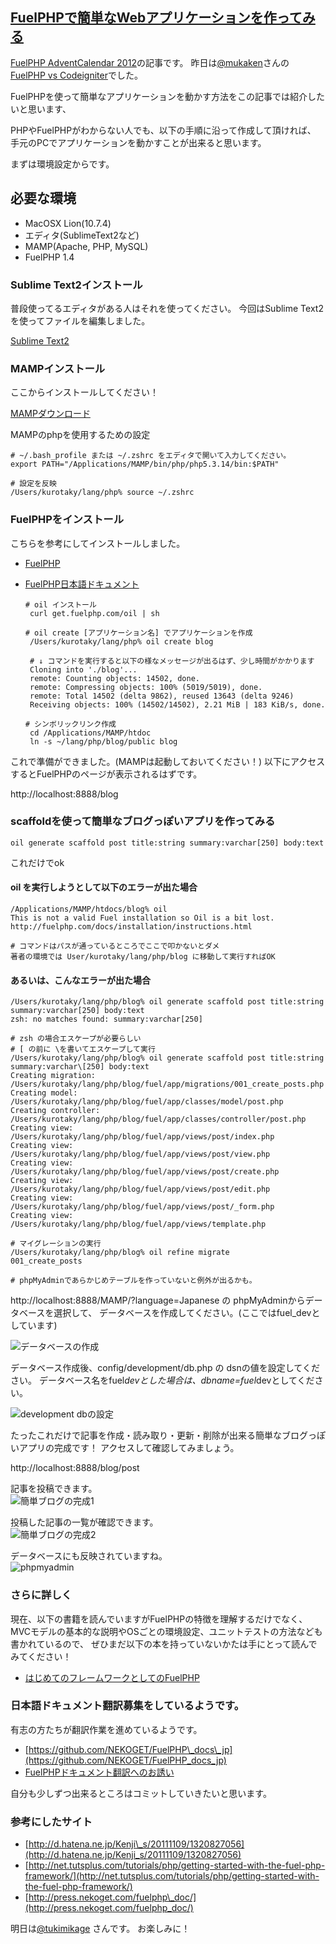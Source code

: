 [FuelPHPで簡単なWebアプリケーションを作ってみる](/blog/2012/12/24/1)
--------------------------------------------------------------------

[FuelPHP AdventCalendar 2012](http://atnd.org/events/33753)の記事です。 昨日は[@mukaken](https://twitter.com/mukaken)さんの [FuelPHP vs Codeigniter](http://d.hatena.ne.jp/mukaken/20121223/1356256954)でした。

FuelPHPを使って簡単なアプリケーションを動かす方法をこの記事では紹介したいと思います、

PHPやFuelPHPがわからない人でも、以下の手順に沿って作成して頂ければ、 手元のPCでアプリケーションを動かすことが出来ると思います。

まずは環境設定からです。

必要な環境
----------

-   MacOSX Lion(10.7.4)
-   エディタ(SublimeText2など)
-   MAMP(Apache, PHP, MySQL)
-   FuelPHP 1.4

### Sublime Text2インストール

普段使ってるエディタがある人はそれを使ってください。 今回はSublime Text2を使ってファイルを編集しました。

[Sublime Text2](http://www.sublimetext.com/)

### MAMPインストール

ここからインストールしてください！

[MAMPダウンロード](http://www.mamp.info/en/index.html)

MAMPのphpを使用するための設定

    # ~/.bash_profile または ~/.zshrc をエディタで開いて入力してください。
    export PATH="/Applications/MAMP/bin/php/php5.3.14/bin:$PATH"

    # 設定を反映
    /Users/kurotaky/lang/php% source ~/.zshrc

### FuelPHPをインストール

こちらを参考にしてインストールしました。

-   [FuelPHP](http://fuelphp.com/)
-   [FuelPHP日本語ドキュメント](http://press.nekoget.com/fuelphp_doc/)

        # oil インストール
         curl get.fuelphp.com/oil | sh

        # oil create [アプリケーション名] でアプリケーションを作成
         /Users/kurotaky/lang/php% oil create blog

         # ↓ コマンドを実行すると以下の様なメッセージが出るはず、少し時間がかかります
         Cloning into './blog'...
         remote: Counting objects: 14502, done.
         remote: Compressing objects: 100% (5019/5019), done.
         remote: Total 14502 (delta 9862), reused 13643 (delta 9246)
         Receiving objects: 100% (14502/14502), 2.21 MiB | 183 KiB/s, done.

        # シンボリックリンク作成
         cd /Applications/MAMP/htdoc
         ln -s ~/lang/php/blog/public blog

これで準備ができました。(MAMPは起動しておいてください！) 以下にアクセスするとFuelPHPのページが表示されるはずです。

http://localhost:8888/blog

### scaffoldを使って簡単なブログっぽいアプリを作ってみる

    oil generate scaffold post title:string summary:varchar[250] body:text

これだけでok

#### oil を実行しようとして以下のエラーが出た場合

    /Applications/MAMP/htdocs/blog% oil
    This is not a valid Fuel installation so Oil is a bit lost.
    http://fuelphp.com/docs/installation/instructions.html

    # コマンドはパスが通っているところでここで叩かないとダメ
    著者の環境では User/kurotaky/lang/php/blog に移動して実行すればOK

#### あるいは、こんなエラーが出た場合

    /Users/kurotaky/lang/php/blog% oil generate scaffold post title:string summary:varchar[250] body:text
    zsh: no matches found: summary:varchar[250]

    # zsh の場合エスケープが必要らしい
    # [ の前に \を書いてエスケープして実行
    /Users/kurotaky/lang/php/blog% oil generate scaffold post title:string summary:varchar\[250] body:text
    Creating migration: /Users/kurotaky/lang/php/blog/fuel/app/migrations/001_create_posts.php
    Creating model: /Users/kurotaky/lang/php/blog/fuel/app/classes/model/post.php
    Creating controller: /Users/kurotaky/lang/php/blog/fuel/app/classes/controller/post.php
    Creating view: /Users/kurotaky/lang/php/blog/fuel/app/views/post/index.php
    Creating view: /Users/kurotaky/lang/php/blog/fuel/app/views/post/view.php
    Creating view: /Users/kurotaky/lang/php/blog/fuel/app/views/post/create.php
    Creating view: /Users/kurotaky/lang/php/blog/fuel/app/views/post/edit.php
    Creating view: /Users/kurotaky/lang/php/blog/fuel/app/views/post/_form.php
    Creating view: /Users/kurotaky/lang/php/blog/fuel/app/views/template.php

    # マイグレーションの実行
    /Users/kurotaky/lang/php/blog% oil refine migrate
    001_create_posts

    # phpMyAdminであらかじめテーブルを作っていないと例外が出るかも。

http://localhost:8888/MAMP/?language=Japanese の phpMyAdminからデータベースを選択して、 データベースを作成してください。(ここではfuel\_devとしています)

![データベースの作成](images/24/20121224_create_db.png)

データベース作成後、config/development/db.php の dsnの値を設定してください。 データベース名をfuel*devとした場合は、dbname=fuel*devとしてください。

![development dbの設定](images/24/20121224_development_db.png)

たったこれだけで記事を作成・読み取り・更新・削除が出来る簡単なブログっぽいアプリの完成です！ アクセスして確認してみましょう。

http://localhost:8888/blog/post

記事を投稿できます。  
 ![簡単ブログの完成1](images/24/20121224_blog1.png)

投稿した記事の一覧が確認できます。  
 ![簡単ブログの完成2](images/24/20121224_blog2.png)

データベースにも反映されていますね。  
 ![phpmyadmin](images/24/20121224_phpmyadmin.png)

### さらに詳しく

現在、以下の書籍を読んでいますがFuelPHPの特徴を理解するだけでなく、 MVCモデルの基本的な説明やOSごとの環境設定、ユニットテストの方法なども書かれているので、 ぜひまだ以下の本を持っていないかたは手にとって読んでみてください！

-   [はじめてのフレームワークとしてのFuelPHP](http://tatsu-zine.com/books/fuelphp1st)

### 日本語ドキュメント翻訳募集をしているようです。

有志の方たちが翻訳作業を進めているようです。

-   [https://github.com/NEKOGET/FuelPHP\_docs\_jp](https://github.com/NEKOGET/FuelPHP_docs_jp)
-   [FuelPHPドキュメント翻訳へのお誘い](http://pneskin2.nekoget.com/press/?p=1044)

自分も少しずつ出来るところはコミットしていきたいと思います。

### 参考にしたサイト

-   [http://d.hatena.ne.jp/Kenji\_s/20111109/1320827056](http://d.hatena.ne.jp/Kenji_s/20111109/1320827056)
-   [http://net.tutsplus.com/tutorials/php/getting-started-with-the-fuel-php-framework/](http://net.tutsplus.com/tutorials/php/getting-started-with-the-fuel-php-framework/)
-   [http://press.nekoget.com/fuelphp\_doc/](http://press.nekoget.com/fuelphp_doc/)

明日は[@tukimikage](https://twitter.com/Tukimikage) さんです。 お楽しみに！
